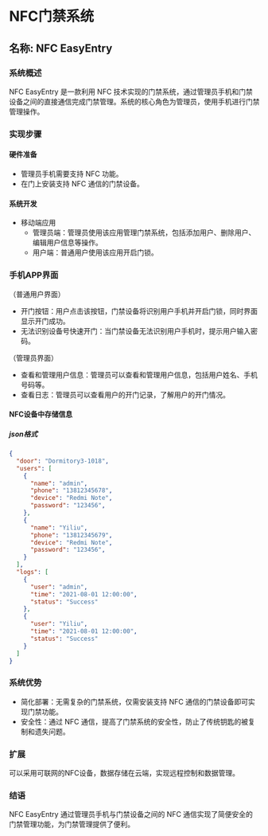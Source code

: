 # NFC门禁系统

## 名称: NFC EasyEntry

### 系统概述
NFC EasyEntry 是一款利用 NFC 技术实现的门禁系统，通过管理员手机和门禁设备之间的直接通信完成门禁管理。系统的核心角色为管理员，使用手机进行门禁管理操作。

### 实现步骤
#### 硬件准备
- 管理员手机需要支持 NFC 功能。
- 在门上安装支持 NFC 通信的门禁设备。

#### 系统开发
- 移动端应用
  - 管理员端：管理员使用该应用管理门禁系统，包括添加用户、删除用户、编辑用户信息等操作。
  - 用户端：普通用户使用该应用开启门锁。

### 手机APP界面
（普通用户界面）
- 开门按钮：用户点击该按钮，门禁设备将识别用户手机并开启门锁，同时界面显示开门成功。
- 无法识别设备号快速开门：当门禁设备无法识别用户手机时，提示用户输入密码。

（管理员界面）
- 查看和管理用户信息：管理员可以查看和管理用户信息，包括用户姓名、手机号码等。
- 查看日志：管理员可以查看用户的开门记录，了解用户的开门情况。


#### NFC设备中存储信息
##### json格式
```json
{
  "door": "Dormitory3-1018",
  "users": [
    {
      "name": "admin",
      "phone": "13812345678",
      "device": "Redmi Note",
      "password": "123456",
    },
    {
      "name": "Yiliu",
      "phone": "13812345679",
      "device": "Redmi Note",
      "password": "123456",
    }
  ],
  "logs": [
    {
      "user": "admin",
      "time": "2021-08-01 12:00:00",
      "status": "Success"
    },
    {
      "user": "Yiliu",
      "time": "2021-08-01 12:00:00",
      "status": "Success"
    }
  ]
}
```

### 系统优势
- 简化部署：无需复杂的门禁系统，仅需安装支持 NFC 通信的门禁设备即可实现门禁功能。
- 安全性：通过 NFC 通信，提高了门禁系统的安全性，防止了传统钥匙的被复制和遗失问题。

### 扩展
可以采用可联网的NFC设备，数据存储在云端，实现远程控制和数据管理。

### 结语
NFC EasyEntry 通过管理员手机与门禁设备之间的 NFC 通信实现了简便安全的门禁管理功能，为门禁管理提供了便利。






